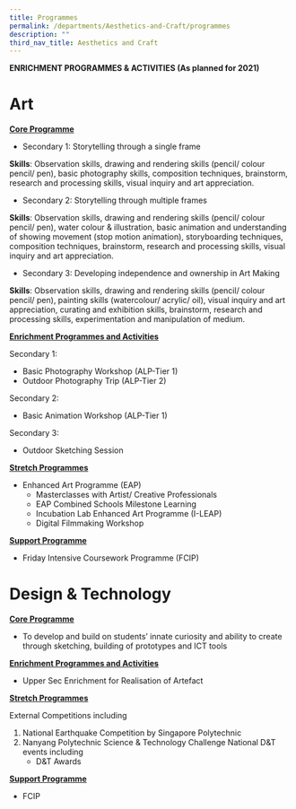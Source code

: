 ```yaml
---
title: Programmes
permalink: /departments/Aesthetics-and-Craft/programmes
description: ""
third_nav_title: Aesthetics and Craft
---
```

**ENRICHMENT PROGRAMMES & ACTIVITIES (As planned for 2021)**


# Art
<u>**Core Programme**</u>

* Secondary 1: Storytelling through a single frame

**Skills**: Observation skills, drawing and rendering skills (pencil/ colour pencil/ pen), basic photography skills, composition techniques, brainstorm, research and processing skills, visual inquiry and art appreciation.

* Secondary 2: Storytelling through multiple frames

**Skills**: Observation skills, drawing and rendering skills (pencil/ colour pencil/ pen), water colour & illustration, basic animation and understanding of showing movement (stop motion animation), storyboarding techniques, composition techniques, brainstorm, research and processing skills, visual inquiry and art appreciation.

* Secondary 3: Developing independence and ownership in Art Making

**Skills**: Observation skills, drawing and rendering skills (pencil/ colour pencil/ pen), painting skills (watercolour/ acrylic/ oil), visual inquiry and art appreciation, curating and exhibition skills, brainstorm, research and processing skills, experimentation and manipulation of medium.

<u>**Enrichment Programmes and Activities**</u>

Secondary 1:

* Basic Photography Workshop (ALP-Tier 1)
* Outdoor Photography Trip (ALP-Tier 2)

Secondary 2:

* Basic Animation Workshop (ALP-Tier 1)

Secondary 3:

* Outdoor Sketching Session

<u>**Stretch Programmes**</u>

* Enhanced Art Programme (EAP)
	* Masterclasses with Artist/ Creative Professionals
	* EAP Combined Schools Milestone Learning
	* Incubation Lab Enhanced Art Programme (I-LEAP)
	* Digital Filmmaking Workshop

<u>**Support Programme**</u>

* Friday Intensive Coursework Programme (FCIP)

# Design & Technology
<u>**Core Programme**</u>
* To develop and build on students’ innate curiosity and ability to create through sketching,
building of prototypes and ICT tools

<u>**Enrichment Programmes and Activities**</u>
* Upper Sec Enrichment for Realisation of Artefact

<u>**Stretch Programmes**</u>

External Competitions including 
1. National Earthquake Competition by Singapore Polytechnic
2. Nanyang Polytechnic Science & Technology Challenge
National D&T events including 
	* D&T Awards

<u>**Support Programme**</u><br>
* FCIP
